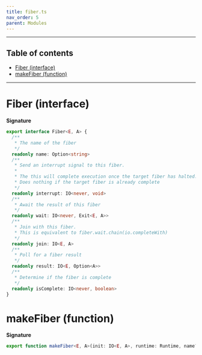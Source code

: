 ```yaml
---
title: fiber.ts
nav_order: 5
parent: Modules
---
```


---

<h2 class="text-delta">Table of contents</h2>

- [Fiber (interface)](#fiber-interface)
- [makeFiber (function)](#makefiber-function)

---

# Fiber (interface)

**Signature**

```ts
export interface Fiber<E, A> {
  /**
   * The name of the fiber
   */
  readonly name: Option<string>
  /**
   * Send an interrupt signal to this fiber.
   *
   * The this will complete execution once the target fiber has halted.
   * Does nothing if the target fiber is already complete
   */
  readonly interrupt: IO<never, void>
  /**
   * Await the result of this fiber
   */
  readonly wait: IO<never, Exit<E, A>>
  /**
   * Join with this fiber.
   * This is equivalent to fiber.wait.chain(io.completeWith)
   */
  readonly join: IO<E, A>
  /**
   * Poll for a fiber result
   */
  readonly result: IO<E, Option<A>>
  /**
   * Determine if the fiber is complete
   */
  readonly isComplete: IO<never, boolean>
}
```

# makeFiber (function)

**Signature**

```ts
export function makeFiber<E, A>(init: IO<E, A>, runtime: Runtime, name?: string): IO<never, Fiber<E, A>> { ... }
```
